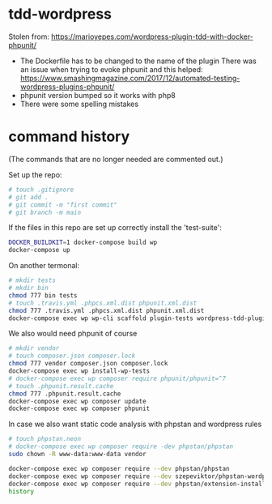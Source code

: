 # tdd-wordpress
Stolen from: 
https://marioyepes.com/wordpress-plugin-tdd-with-docker-phpunit/

- The Dockerfile has to be changed to the name of the plugin
There was an issue when trying to evoke phpunit and this helped:
https://www.smashingmagazine.com/2017/12/automated-testing-wordpress-plugins-phpunit/
- phpunit version bumped so it works with php8
- There were some spelling mistakes
# command history
(The commands that are no longer needed are commented out.)

Set up the repo:
```bash
# touch .gitignore
# git add .
# git commit -m "first commit"
# git branch -m main
``` 

If the files in this repo are set up correctly install the 'test-suite':
```bash
DOCKER_BUILDKIT=1 docker-compose build wp
docker-compose up
```

On another termonal:
```bash
# mkdir tests
# mkdir bin
chmod 777 bin tests
# touch .travis.yml .phpcs.xml.dist phpunit.xml.dist
chmod 777 .travis.yml .phpcs.xml.dist phpunit.xml.dist
docker-compose exec wp wp-cli scaffold plugin-tests wordpress-tdd-plugin
```

We also would need phpunit of course
```bash
# mkdir vendor
# touch composer.json composer.lock
chmod 777 vendor composer.json composer.lock
docker-compose exec wp install-wp-tests
# docker-compose exec wp composer require phpunit/phpunit=^7
# touch .phpunit.result.cache
chmod 777 .phpunit.result.cache
docker-compose exec wp composer update
docker-compose exec wp composer phpunit
``` 

In case we also want static code analysis with phpstan and wordpress rules
```bash
# touch phpstan.neon
# docker-compose exec wp composer require -dev phpstan/phpstan
sudo chown -R www-data:www-data vendor

docker-compose exec wp composer require --dev phpstan/phpstan
docker-compose exec wp composer require --dev szepeviktor/phpstan-wordpress
docker-compose exec wp composer require --dev phpstan/extension-installer
history
``` 